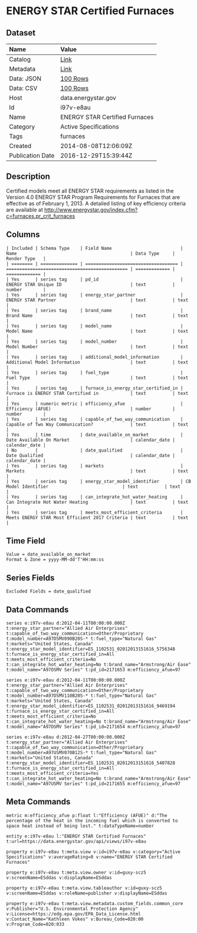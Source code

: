 # ENERGY STAR Certified Furnaces

## Dataset

| Name | Value |
| :--- | :---- |
| Catalog | [Link](https://catalog.data.gov/dataset/energy-star-certified-furnaces) |
| Metadata | [Link](https://data.energystar.gov/api/views/i97v-e8au) |
| Data: JSON | [100 Rows](https://data.energystar.gov/api/views/i97v-e8au/rows.json?max_rows=100) |
| Data: CSV | [100 Rows](https://data.energystar.gov/api/views/i97v-e8au/rows.csv?max_rows=100) |
| Host | data.energystar.gov |
| Id | i97v-e8au |
| Name | ENERGY STAR Certified Furnaces |
| Category | Active Specifications |
| Tags | furnaces |
| Created | 2014-08-08T12:06:09Z |
| Publication Date | 2016-12-29T15:39:44Z |

## Description

Certified models meet all ENERGY STAR requirements as listed in the Version 4.0 ENERGY STAR Program Requirements for Furnaces that are effective as of February 1, 2013. A detailed listing of key efficiency criteria are available at http://www.energystar.gov/index.cfm?c=furnaces.pr_crit_furnaces

## Columns

```ls
| Included | Schema Type    | Field Name                          | Name                                           | Data Type     | Render Type   |
| ======== | ============== | =================================== | ============================================== | ============= | ============= |
| Yes      | series tag     | pd_id                               | ENERGY STAR Unique ID                          | text          | number        |
| Yes      | series tag     | energy_star_partner                 | ENERGY STAR Partner                            | text          | text          |
| Yes      | series tag     | brand_name                          | Brand Name                                     | text          | text          |
| Yes      | series tag     | model_name                          | Model Name                                     | text          | text          |
| Yes      | series tag     | model_number                        | Model Number                                   | text          | text          |
| Yes      | series tag     | additional_model_information        | Additional Model Information                   | text          | text          |
| Yes      | series tag     | fuel_type                           | Fuel Type                                      | text          | text          |
| Yes      | series tag     | furnace_is_energy_star_certified_in | Furnace is ENERGY STAR Certified in            | text          | text          |
| Yes      | numeric metric | efficiency_afue                     | Efficiency (AFUE)                              | number        | number        |
| Yes      | series tag     | capable_of_two_way_communication    | Capable of Two Way Communication?              | text          | text          |
| Yes      | time           | date_available_on_market            | Date Available On Market                       | calendar_date | calendar_date |
| No       |                | date_qualified                      | Date Qualified                                 | calendar_date | calendar_date |
| Yes      | series tag     | markets                             | Markets                                        | text          | text          |
| Yes      | series tag     | energy_star_model_identifier        | CB Model Identifier                            | text          | text          |
| Yes      | series tag     | can_integrate_hot_water_heating     | Can Integrate Hot Water Heating                | text          | text          |
| Yes      | series tag     | meets_most_efficient_criteria       | Meets ENERGY STAR Most Efficient 2017 Criteria | text          | text          |
```

## Time Field

```ls
Value = date_available_on_market
Format & Zone = yyyy-MM-dd'T'HH:mm:ss
```

## Series Fields

```ls
Excluded Fields = date_qualified
```

## Data Commands

```ls
series e:i97v-e8au d:2012-04-11T00:00:00.000Z t:energy_star_partner="Allied Air Enterprises" t:capable_of_two_way_communication=Other/Proprietary t:model_number=A97DSMV090B20S-* t:fuel_type="Natural Gas" t:markets="United States, Canada" t:energy_star_model_identifier=ES_1102531_02012013151616_5756348 t:furnace_is_energy_star_certified_in=All t:meets_most_efficient_criteria=No t:can_integrate_hot_water_heating=No t:brand_name="Armstrong/Air Ease" t:model_name="A97DSMV Series" t:pd_id=2171653 m:efficiency_afue=97

series e:i97v-e8au d:2012-04-11T00:00:00.000Z t:energy_star_partner="Allied Air Enterprises" t:capable_of_two_way_communication=Other/Proprietary t:model_number=A97DSMV110B20S-* t:fuel_type="Natural Gas" t:markets="United States, Canada" t:energy_star_model_identifier=ES_1102531_02012013151616_9469194 t:furnace_is_energy_star_certified_in=All t:meets_most_efficient_criteria=No t:can_integrate_hot_water_heating=No t:brand_name="Armstrong/Air Ease" t:model_name="A97DSMV Series" t:pd_id=2171654 m:efficiency_afue=97

series e:i97v-e8au d:2012-04-27T00:00:00.000Z t:energy_star_partner="Allied Air Enterprises" t:capable_of_two_way_communication=Other/Proprietary t:model_number=A97USMV070B12S-* t:fuel_type="Natural Gas" t:markets="United States, Canada" t:energy_star_model_identifier=ES_1102531_02012013151616_5407828 t:furnace_is_energy_star_certified_in=All t:meets_most_efficient_criteria=Yes t:can_integrate_hot_water_heating=No t:brand_name="Armstrong/Air Ease" t:model_name="A97USMV Series" t:pd_id=2171655 m:efficiency_afue=97
```

## Meta Commands

```ls
metric m:efficiency_afue p:float l:"Efficiency (AFUE)" d:"The percentage of the heat in the incoming fuel which is converted to space heat instead of being lost." t:dataTypeName=number

entity e:i97v-e8au l:"ENERGY STAR Certified Furnaces" t:url=https://data.energystar.gov/api/views/i97v-e8au

property e:i97v-e8au t:meta.view v:id=i97v-e8au v:category="Active Specifications" v:averageRating=0 v:name="ENERGY STAR Certified Furnaces"

property e:i97v-e8au t:meta.view.owner v:id=guxy-scz5 v:screenName=ESddas v:displayName=ESddas

property e:i97v-e8au t:meta.view.tableauthor v:id=guxy-scz5 v:screenName=ESddas v:roleName=publisher v:displayName=ESddas

property e:i97v-e8au t:meta.view.metadata.custom_fields.common_core v:Publisher="U.S. Environmental Protection Agency" v:License=https://edg.epa.gov/EPA_Data_License.html v:Contact_Name="Kathleen Vokes" v:Bureau_Code=020:00 v:Program_Code=020:033
```